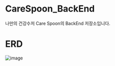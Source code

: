 # CareSpoon_BackEnd
나만의 건강수저 Care Spoon의 BackEnd 저장소입니다.

# ERD
![image](https://user-images.githubusercontent.com/79795051/218351223-d63b44b7-9aee-41de-ba35-c2f2b2021618.png)
